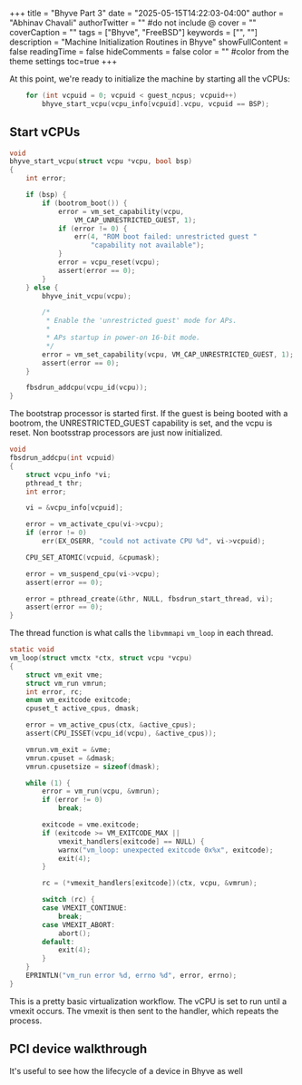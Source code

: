 +++
title = "Bhyve Part 3"
date = "2025-05-15T14:22:03-04:00"
author = "Abhinav Chavali"
authorTwitter = "" #do not include @
cover = ""
coverCaption = ""
tags = ["Bhyve", "FreeBSD"]
keywords = ["", ""]
description = "Machine Initialization Routines in Bhyve"
showFullContent = false
readingTime = false
hideComments = false
color = "" #color from the theme settings
toc=true
+++

At this point, we're ready to initialize the machine by starting all the vCPUs:
```C
	for (int vcpuid = 0; vcpuid < guest_ncpus; vcpuid++)
		bhyve_start_vcpu(vcpu_info[vcpuid].vcpu, vcpuid == BSP);
```

## Start vCPUs

```C
void
bhyve_start_vcpu(struct vcpu *vcpu, bool bsp)
{
	int error;

	if (bsp) {
		if (bootrom_boot()) {
			error = vm_set_capability(vcpu,
			    VM_CAP_UNRESTRICTED_GUEST, 1);
			if (error != 0) {
				err(4, "ROM boot failed: unrestricted guest "
				    "capability not available");
			}
			error = vcpu_reset(vcpu);
			assert(error == 0);
		}
	} else {
		bhyve_init_vcpu(vcpu);

		/*
		 * Enable the 'unrestricted guest' mode for APs.
		 *
		 * APs startup in power-on 16-bit mode.
		 */
		error = vm_set_capability(vcpu, VM_CAP_UNRESTRICTED_GUEST, 1);
		assert(error == 0);
	}

	fbsdrun_addcpu(vcpu_id(vcpu));
}
```

The bootstrap processor is started first. If the guest is being booted with a bootrom, the UNRESTRICTED_GUEST capability is set, and the vcpu is reset. Non bootsstrap processors are just now initialized.

```C
void
fbsdrun_addcpu(int vcpuid)
{
	struct vcpu_info *vi;
	pthread_t thr;
	int error;

	vi = &vcpu_info[vcpuid];

	error = vm_activate_cpu(vi->vcpu);
	if (error != 0)
		err(EX_OSERR, "could not activate CPU %d", vi->vcpuid);

	CPU_SET_ATOMIC(vcpuid, &cpumask);

	error = vm_suspend_cpu(vi->vcpu);
	assert(error == 0);

	error = pthread_create(&thr, NULL, fbsdrun_start_thread, vi);
	assert(error == 0);
}
```

The thread function is what calls the `libvmmapi` `vm_loop` in each thread.

```C
static void
vm_loop(struct vmctx *ctx, struct vcpu *vcpu)
{
	struct vm_exit vme;
	struct vm_run vmrun;
	int error, rc;
	enum vm_exitcode exitcode;
	cpuset_t active_cpus, dmask;

	error = vm_active_cpus(ctx, &active_cpus);
	assert(CPU_ISSET(vcpu_id(vcpu), &active_cpus));

	vmrun.vm_exit = &vme;
	vmrun.cpuset = &dmask;
	vmrun.cpusetsize = sizeof(dmask);

	while (1) {
		error = vm_run(vcpu, &vmrun);
		if (error != 0)
			break;

		exitcode = vme.exitcode;
		if (exitcode >= VM_EXITCODE_MAX ||
		    vmexit_handlers[exitcode] == NULL) {
			warnx("vm_loop: unexpected exitcode 0x%x", exitcode);
			exit(4);
		}

		rc = (*vmexit_handlers[exitcode])(ctx, vcpu, &vmrun);

		switch (rc) {
		case VMEXIT_CONTINUE:
			break;
		case VMEXIT_ABORT:
			abort();
		default:
			exit(4);
		}
	}
	EPRINTLN("vm_run error %d, errno %d", error, errno);
}
```

This is a pretty basic virtualization workflow. The vCPU is set to run until a vmexit occurs. The vmexit is then sent to the handler, which repeats the process.

## PCI device walkthrough
It's useful to see how the lifecycle of a device in Bhyve as well